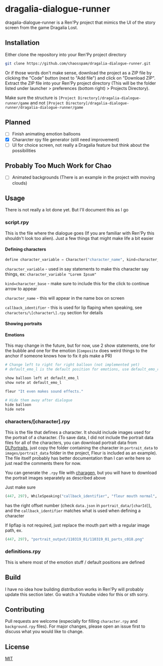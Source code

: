 # dragalia-dialogue-runner

dragalia-dialogue-runner is a Ren'Py project that mimics the UI of the story screen from the game Dragalia Lost.

## Installation

Either clone the repository into your Ren'Py project directory

```bash
git clone https://github.com/chaosspam/dragalia-dialogue-runner.git
```

Or if those words don't make sense, download the project as a ZIP file by clicking the "Code" button (next to "Add file") and click on "Download ZIP". Extract the ZIP file into your Ren'Py project directory (This will be the folder listed under launcher > preferences (bottom right) > Projects Directory).

Make sure the structure is `[Project Directory]/dragalia-dialogue-runner/game` and not `[Project Directory]/dragalia-dialogue-runner/dragalia-dialogue-runner/game`

## Planned

- [ ] Finish animating emotion balloons
- [x] Chararcter rpy file generator (still need improvement)
- [ ] UI for choice screen, not really a Dragalia feature but think about the possibilities

## Probably Too Much Work for Chao

- [ ] Animated backgrounds (There is an example in the project with moving clouds)

## Usage

There is not really a lot done yet. But I'll document this as I go

### script.rpy

This is the file where the dialogue goes (If you are familiar with Ren'Py this shouldn't look too alien).
Just a few things that might make life a bit easier

#### Defining characters
```python
define character_variable = Character("character_name", kind=character_base, callback=speaker("callback_identifier")
```
`character_variable` - used in say statements to make this character say things, ex: `character_variable "Lorem Ipsum"`

`kind=character_base` - make sure to include this for the click to continue arrow to appear

`character_name` - this will appear in the name box on screen

`callback_identifier` - this is used for lip flaping when speaking, see `characters/\[character\].rpy` section for details

#### Showing portraits


#### Emotions
This may change in the future, but for now, use 2 show statements, one for the bubble and one for the emotion (`Composite` does weird things to the anchor if someone knows how to fix it pls make a PR)

```python
# Change left to right for right balloon (not implemented yet)
# default_emo_l is the default position for emotions, use default_emo_r for right (also not implemented yet)

show balloon left at default_emo_l
show note at default_emo_l

fleur "It even makes sound effects."

# Hide them away after dialogue
hide balloon
hide note
```

### characters/\[character\].rpy

This is the file that defines a character. It should include images used for the portrait of a character. (To save data, I did not include the portrait data files for all of the characters, you can download portrait data from [DLPortraits](https://github.com/sh0wer1ee/DLPortraits), just copy the folder containing the character in `portrait_data` to `images/portrait_data` folder in the project, Fleur is included as an example). The file itself probably has better documentation than I can write here so just read the comments there for now.

You can generate the `.rpy` file with [charagen](https://spam.bychao.com/dialogue-runner-charagen/), but you will have to download the portrait images separately as described above

Just make sure
```python
(447, 297), WhileSpeaking("callback_identifier", "fleur mouth normal", "portrait_output/110319_01/110319_01_parts_c018.png")
```
has the right offset number (check `data.json` in `portrait_data/[charId]`), and the `callback_identifier` matches what is used when defining a character

If lipflap is not required, just replace the mouth part with a regular image path, ex.
```python
(447, 297), "portrait_output/110319_01/110319_01_parts_c018.png"
```

### definitions.rpy

This is where most of the emotion stuff / default positions are defined

## Build
I have no idea how building distribution works in Ren'Py will probably update this section later. Go watch a Youtube video for this or sth sorry.

## Contributing
Pull requests are welcome (especially for filling `character.rpy` and `background.rpy` files). For major changes, please open an issue first to discuss what you would like to change.

## License
[MIT](https://choosealicense.com/licenses/mit/)
